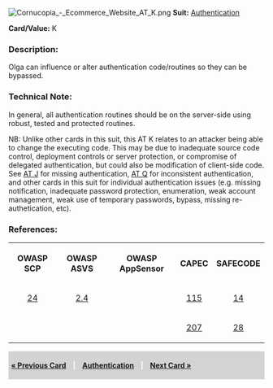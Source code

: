 ![Cornucopia_-_Ecommerce_Website_AT_K.png](Cornucopia_-_Ecommerce_Website_AT_K.png
"Cornucopia_-_Ecommerce_Website_AT_K.png") **Suit:**
[Authentication](Cornucopia_-_Ecommerce_Website_-_AT "wikilink")

**Card/Value:** K

### Description:

Olga can influence or alter authentication code/routines so they can be
bypassed.

### Technical Note:

In general, all authentication routines should be on the server-side
using robust, tested and protected routines.

NB: Unlike other cards in this suit, this AT K relates to an attacker
being able to change the executing code. This may be due to inadequate
source code control, deployment controls or server protection, or
compromise of delegated authentication, but could also be modification
of client-side code. See [AT
J](Cornucopia_-_Ecommerce_Website_-_AT_J "wikilink") for missing
authentication, [AT Q](Cornucopia_-_Ecommerce_Website_-_AT_Q "wikilink")
for inconsistent authentication, and other cards in this suit for
individual authentication issues (e.g. missing notification, inadequate
password protection, enumeration, weak account management, weak use of
temporary passwords, bypass, missing re-authetication, etc).

### References:

<table class="wikitable" style="text-align:center;">

<tr>

<th>

OWASP SCP

</th>

<th>

OWASP ASVS

</th>

<th>

OWASP AppSensor

</th>

<th>

CAPEC

</th>

<th>

SAFECODE

</th>

</tr>

<tr>

<td>

[24](OWASP_Secure_Coding_Practices_Checklist#24 "wikilink")

</td>

<td>

[2.4](OWASP_Application_Security_Verification_Standard#2.4 "wikilink")

</td>

<td>

</td>

<td>

[115](https://capec.mitre.org/data/definitions/115.html)

</td>

<td>

[14](SAFECode_Practical_Security_Stories#14 "wikilink")

</td>

</tr>

<tr>

<td>

</td>

<td>

</td>

<td>

</td>

<td>

[207](https://capec.mitre.org/data/definitions/207.html)

</td>

<td>

[28](SAFECode_Practical_Security_Stories#28 "wikilink")

</td>

</tr>

</table>

<div style="padding:5px;background:LightGray;color:White;font-weight:bold;">

[« Previous Card](Cornucopia_-_Ecommerce_Website_-_AT_Q "wikilink")
<span style="padding-left:10px;padding-right:10px;"> |</span>
[Authentication](Cornucopia_-_Ecommerce_Website_-_AT "wikilink")
<span style="padding-left:10px;padding-right:10px;"> |</span> [Next Card
»](Cornucopia_-_Ecommerce_Website_-_AT_A "wikilink")

</div>